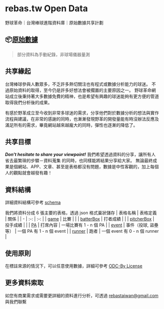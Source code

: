# rebas.tw Open Data
野球革命｜台灣棒球進階資料庫｜原始數據共享計劃

## 📦[原始數據](https://github.com/rebas-tw/rebas.tw-open-data/releases)
> 部分資料為手動紀錄，非球場儀器量測

## 共享緣起
台灣棒球參與人數眾多，不乏許多熱切關注也有程式或數據分析能力的球迷。
不過原始資料的取得，至今仍是許多好想法會被擱置的主要原因之一。
野球革命網站成立後秉持著大多數據免費的精神，也是希望有興趣的球迷能夠有更方便的管道取得我們分析後的成果。

有感於野革成立至今收到非常多球迷的需求，分享他們對於數據分析的想法與實作流程與建議，在非常的感謝的同時，也漸漸發現野革的開發量能有時沒辦法反應及滿足所有的需求，畢竟網站越來越龐大的同時，彈性也逐漸的降低了。

## 共享目標
***Don't hesitate to share your viewpoint!*** 我們希望透過資料的分享，讓所有人省去最繁瑣的步驟－資料蒐集 的同時，也同樣能將結果分享給大家。
無論最終成果是個網站、APP、文章、甚至是表格都沒有問題，數據是中性客觀的，加上每個人的觀點就會越發有趣！

## 資料結構
詳細資料結構可參考 [schema](./schema/README.md)

我們將資料分成 6 張主要的表格，透過 json 格式巢狀儲存
| 表格名稱 | 表格定義 | 關係 |
| - | :-: | :-: |
| [game](./schema/game.md) | 比賽 |  |
| [batterBox](./schema/batterBox.md) | 打者成績 |  |
| [pitcherBox](./schema/pitcherBox.md) | 投手成績 |  |
| [PA](./schema/PA.md) | 打席內容 | 一場比賽有 1 - n 個 PA |
| [event](./schema/event.md) | 事件（投球, 盜壘等） | 一個 PA 有 1 - n 個 event |
| [runner](./schema/runner.md) | 跑者 | 一個 event 有 0 - n 個 runner |


## 使用原則
在標註來源的情況下，可以任意使用數據，詳細可參考 [ODC-By License](./LICENSE)

## 更多資料索取
如您有商業需求或需要更詳細的資料進行分析，可透過 [rebastaiwan@gmail.com](mailto:rebastaiwan@gmail.com) 與我們聯繫
